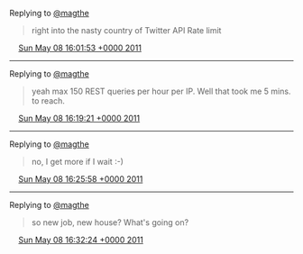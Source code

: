 Replying to [@magthe](https://twitter.com/magthe/status/67245813553827840)

> right into the nasty country of Twitter API Rate limit

<img src="../../media/tweet.ico" width="12" /> [Sun May 08 16:01:53 +0000 2011](https://twitter.com/DromerDenker/status/67257922865999872)

----

Replying to [@magthe](https://twitter.com/magthe/status/67262092280987648)

> yeah max 150 REST queries per hour per IP\. Well that took me 5 mins\. to reach\.

<img src="../../media/tweet.ico" width="12" /> [Sun May 08 16:19:21 +0000 2011](https://twitter.com/DromerDenker/status/67262320744738816)

----

Replying to [@magthe](https://twitter.com/magthe/status/67263239372812288)

> no, I get more if I wait :\-\)

<img src="../../media/tweet.ico" width="12" /> [Sun May 08 16:25:58 +0000 2011](https://twitter.com/DromerDenker/status/67263985656934401)

----

Replying to [@magthe](https://twitter.com/magthe/status/67263239372812288)

> so new job, new house? What's going on?

<img src="../../media/tweet.ico" width="12" /> [Sun May 08 16:32:24 +0000 2011](https://twitter.com/DromerDenker/status/67265604347904000)